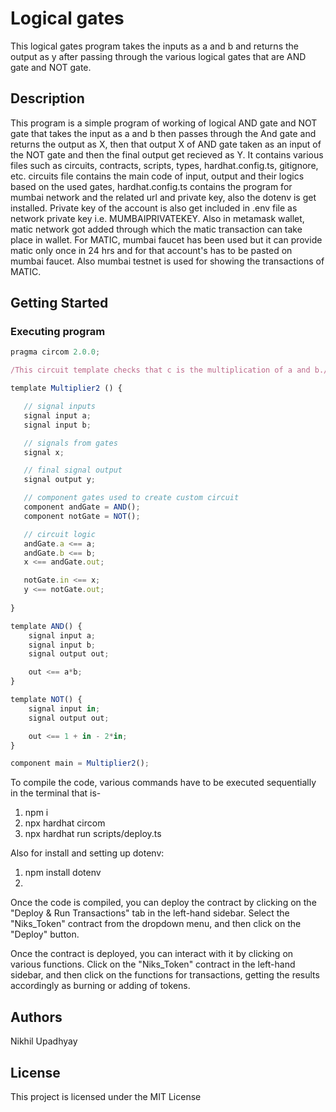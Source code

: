 # Logical gates
This logical gates program takes the inputs as a and b and returns the output as y after passing through the various logical gates that are AND gate and NOT gate.

## Description

This program is a simple program of working of logical AND gate and NOT gate that takes the input as a and b then passes through the And gate and returns the output as X, then that output X of AND gate taken as an input of the NOT gate and then the final output get recieved as Y. It contains various files such as circuits, contracts, scripts, types, hardhat.config.ts, gitignore, etc. circuits file contains the main code of input, output and their logics based on the used gates, hardhat.config.ts contains the program for mumbai network and the related url and private key, also the dotenv is get installed. Private key of the account is also get included in .env file as network private key i.e. MUMBAIPRIVATEKEY. Also in metamask wallet, matic network got added through which the matic transaction can take place in wallet. For MATIC, mumbai faucet has been used but it can provide matic only once in 24 hrs and for that account's has to be pasted on mumbai faucet. Also mumbai testnet is used for showing the transactions of MATIC.

## Getting Started
### Executing program
       
```javascript
pragma circom 2.0.0;

/This circuit template checks that c is the multiplication of a and b./  

template Multiplier2 () {  

   // signal inputs
   signal input a;
   signal input b;

   // signals from gates
   signal x;

   // final signal output
   signal output y;

   // component gates used to create custom circuit
   component andGate = AND();
   component notGate = NOT();

   // circuit logic
   andGate.a <== a;
   andGate.b <== b;
   x <== andGate.out;

   notGate.in <== x;
   y <== notGate.out;
 
}

template AND() {
    signal input a;
    signal input b;
    signal output out;

    out <== a*b;
}

template NOT() {
    signal input in;
    signal output out;

    out <== 1 + in - 2*in;
}

component main = Multiplier2();                            
```
To compile the code, various commands have to be executed sequentially in the terminal that is-
1. npm i
2. npx hardhat circom
3. npx hardhat run scripts/deploy.ts

Also for install and setting up dotenv:
1. npm install dotenv
2. 

Once the code is compiled, you can deploy the contract by clicking on the "Deploy & Run Transactions" tab in the left-hand sidebar. Select the "Niks_Token" contract from the dropdown menu, and then click on the "Deploy" button. 

Once the contract is deployed, you can interact with it by clicking on various functions. Click on the "Niks_Token" contract in the left-hand sidebar, and then click on the functions for transactions, getting the results accordingly as burning or adding of tokens.

## Authors
Nikhil Upadhyay

## License
This project is licensed under the MIT License

